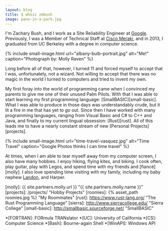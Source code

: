 ```yaml
---
layout: blog
title: $ whois zmbush
image: pano-in-a-park.jpg
---
```


I'm Zachary Bush, and I work as a Site Reliability Engineer at [Google][google].  Previously, I was
a Member of Technical Staff at [Cisco Meraki][meraki], and in 2013, I graduated from UC Berkeley
with a degree in computer science.

{% include small-image.html
  url="albany-bulb-portrait.jpg"
  alt="Me!"
  caption="Photograph by: Molly Raven"
%}

Long before all of that, however, I turned 11 and forced myself to accept that I was, unfortunately,
not a wizard.  Not willing to accept that there was no magic in the world I turned to computers and
tried to invent my own.

My first foray into the world of programming came when I convinced my parents to give me one of
their unused Palm Pilots. With that I was able to start learning my first programming language:
[SmallBASIC][small-basic]. What I was able to produce in those days was understandably crude, but it
lit a fire in me that has yet to go out. Since then I have worked with many programming languages,
ranging from Visual Basic and C# to C++ and Java, and finally to my current lingual obsession:
[Rust][rust]. All of this leads me to have a nearly constant stream of new [Personal
Projects][projects].

{% include small-image.html
  url="time-travel-vasquez.jpg"
  alt="Time Travel"
  caption="Google Photos thinks I can time travel"
%}

At times, when I am able to tear myself away from my computer screen, I also have many hobbies. I
enjoy hiking, flying kites, and biking. I cook often, play guitar, play with Legos, and spend time
with my friends and [fiancé][molly]. I also love spending time visiting with my family, including my
baby nephew [Landon][landon], and Harper.

[bss]: http://www.berkeleysimulation.com/ "Berkeley Simulation Software"
[cisco]: http://www.cisco.com/ "Cisco Systems"
[cs61c]: http://www-inst.eecs.berkeley.edu/~cs61c/sp13#staff "Machine Structures"
[google]: https://www.google.com/about/careers/
[indowsway]: http://www.indowsway.com/ "Indowsway Software"
[landon]: http://blog.meofamily.net/ "Meo Family Blog"
[meraki]: http://www.meraki.com/ "Meraki"
[molly]: {{ site.partners.molly.url }} "{{ site.partners.molly.name }}"
[projects]: /projects/ "Hobby Projects"
[roomies]: {% asset_path roomies.jpg %} "My Roommates"
[rust]: https://www.rust-lang.org/ "The Rust Programming Language"
[sierra]: http://www.sierracollege.edu/ "Sierra College"
[small-basic]: http://smallbasic.sourceforge.net/ "SmallBASIC"

*[FORTRAN]: FORmula TRANslator
*[UC]: University of California
*[CS]: Computer Science
*[Bash]: Bourne-again Shell
*[WinAPI]: Windows API
